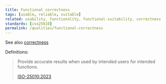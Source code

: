 ```yaml
---
title: Functional correctness
tags: [usable, reliable, suitable]
related: usability, functionality, functional-suitability, correctness
standards: [iso25010]
permalink: /qualities/functional-correctness
---
```


See also [correctness](/qualities/correctness)


Definitions:

>Provide accurate results when used by intended users for intended functions.
> 
>[ISO-25010:2023](/references/#iso-25010-2023)


